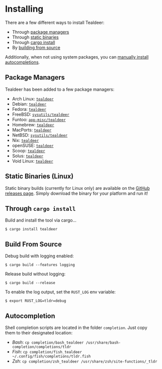 # Installing

There are a few different ways to install Tealdeer:

- Through [package managers](#package-managers)
- Through [static binaries](#static-binaries-linux)
- Through [cargo install](#through-cargo-install)
- By [building from source](#build-from-source)

Additionally, when not using system packages, you can [manually install
autocompletions](#autocompletion).

## Package Managers

Tealdeer has been added to a few package managers:

- Arch Linux: [`tealdeer`](https://archlinux.org/packages/community/x86_64/tealdeer/)
- Debian: [`tealdeer`](https://tracker.debian.org/tealdeer)
- Fedora: [`tealdeer`](https://src.fedoraproject.org/rpms/rust-tealdeer)
- FreeBSD: [`sysutils/tealdeer`](https://www.freshports.org/sysutils/tealdeer/)
- Funtoo: [`app-misc/tealdeer`](https://github.com/funtoo/core-kit/tree/1.4-release/app-misc/tealdeer)
- Homebrew: [`tealdeer`](https://formulae.brew.sh/formula/tealdeer)
- MacPorts: [`tealdeer`](https://ports.macports.org/port/tealdeer/)
- NetBSD: [`sysutils/tealdeer`](https://pkgsrc.se/sysutils/tealdeer)
- Nix: [`tealdeer`](https://nixos.org/nixos/packages.html#tealdeer)
- openSUSE: [`tealdeer`](https://software.opensuse.org/package/tealdeer?search_term=tealdeer)
- Scoop: [`tealdeer`](https://github.com/ScoopInstaller/Main/blob/master/bucket/tealdeer.json)
- Solus: [`tealdeer`](https://packages.getsol.us/shannon/t/tealdeer/)
- Void Linux: [`tealdeer`](https://github.com/void-linux/void-packages/tree/master/srcpkgs/tealdeer)

## Static Binaries (Linux)

Static binary builds (currently for Linux only) are available on the
[GitHub releases page](https://github.com/dbrgn/tealdeer/releases).
Simply download the binary for your platform and run it!

## Through `cargo install`

Build and install the tool via cargo...

    $ cargo install tealdeer

## Build From Source

Debug build with logging enabled:

    $ cargo build --features logging

Release build without logging:

    $ cargo build --release

To enable the log output, set the `RUST_LOG` env variable:

    $ export RUST_LOG=tldr=debug

## Autocompletion

Shell completion scripts are located in the folder `completion`.
Just copy them to their designated location:

- *Bash*: `cp completion/bash_tealdeer /usr/share/bash-completion/completions/tldr`
- *Fish*: `cp completion/fish_tealdeer ~/.config/fish/completions/tldr.fish`
- *Zsh*: `cp completion/zsh_tealdeer /usr/share/zsh/site-functions/_tldr`
